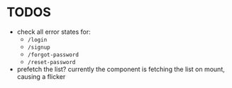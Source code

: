 # TODOS

- check all error states for:
  - `/login`
  - `/signup`
  - `/forgot-password`
  - `/reset-password`
- prefetch the list? currently the <List> component is fetching the list on mount, causing a flicker

